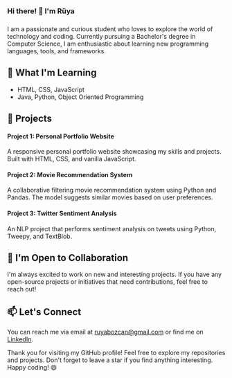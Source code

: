 ### Hi there! 👋 I'm Rüya
### 

I am a passionate and curious student who loves to explore the world of technology and coding. Currently pursuing a Bachelor's degree in Computer Science, I am enthusiastic about learning new programming languages, tools, and frameworks.

## 🌱 What I'm Learning
- HTML, CSS, JavaScript
- Java, Python, Object Oriented Programming

## 🔭 Projects

#### Project 1: Personal Portfolio Website
A responsive personal portfolio website showcasing my skills and projects. Built with HTML, CSS, and vanilla JavaScript.

#### Project 2: Movie Recommendation System
A collaborative filtering movie recommendation system using Python and Pandas. The model suggests similar movies based on user preferences.

#### Project 3: Twitter Sentiment Analysis
An NLP project that performs sentiment analysis on tweets using Python, Tweepy, and TextBlob.

## 🤝 I'm Open to Collaboration

I'm always excited to work on new and interesting projects. If you have any open-source projects or initiatives that need contributions, feel free to reach out!

## 📫 Let's Connect

You can reach me via email at ruyabozcan@gmail.com or find me on [LinkedIn](https://www.linkedin.com/in/r%C3%BCya-bozcan-436425255/).

Thank you for visiting my GitHub profile! Feel free to explore my repositories and projects. Don't forget to leave a star if you find anything interesting. Happy coding! 😄

<!--
**ruyabozcan/ruyabozcan** is a ✨ _special_ ✨ repository because its `README.md` (this file) appears on your GitHub profile.

Here are some ideas to get you started:

- 🔭 I’m currently working on ...
- 🌱 I’m currently learning ...
- 👯 I’m looking to collaborate on ...
- 🤔 I’m looking for help with ...
- 💬 Ask me about ...
- 📫 How to reach me: ...
- 😄 Pronouns: ...
- ⚡ Fun fact: ...
-->
